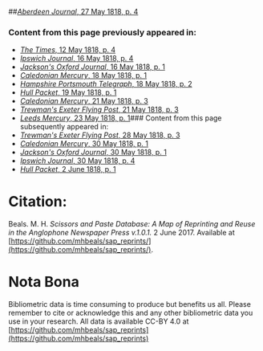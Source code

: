 ##[*Aberdeen Journal*, 27 May 1818, p. 4](https://mhbeals.github.io/sap_html/Aberdeen-Journal/Aberdeen-Journal-27-May-1818-p-4)

### Content from this page previously appeared in:
+ [*The Times*, 12 May 1818, p. 4](https://mhbeals.github.io/sap_html/The-Times/The-Times-12-May-1818-p-4)
+ [*Ipswich Journal*, 16 May 1818, p. 4](https://mhbeals.github.io/sap_html/Ipswich-Journal/Ipswich-Journal-16-May-1818-p-4)
+ [*Jackson's Oxford Journal*, 16 May 1818, p. 1](https://mhbeals.github.io/sap_html/Jackson's-Oxford-Journal/Jackson's-Oxford-Journal-16-May-1818-p-1)
+ [*Caledonian Mercury*, 18 May 1818, p. 1](https://mhbeals.github.io/sap_html/Caledonian-Mercury/Caledonian-Mercury-18-May-1818-p-1)
+ [*Hampshire Portsmouth Telegraph*, 18 May 1818, p. 2](https://mhbeals.github.io/sap_html/Hampshire-Portsmouth-Telegraph/Hampshire-Portsmouth-Telegraph-18-May-1818-p-2)
+ [*Hull Packet*, 19 May 1818, p. 1](https://mhbeals.github.io/sap_html/Hull-Packet/Hull-Packet-19-May-1818-p-1)
+ [*Caledonian Mercury*, 21 May 1818, p. 3](https://mhbeals.github.io/sap_html/Caledonian-Mercury/Caledonian-Mercury-21-May-1818-p-3)
+ [*Trewman's Exeter Flying Post*, 21 May 1818, p. 3](https://mhbeals.github.io/sap_html/Trewman's-Exeter-Flying-Post/Trewman's-Exeter-Flying-Post-21-May-1818-p-3)
+ [*Leeds Mercury*, 23 May 1818, p. 1](https://mhbeals.github.io/sap_html/Leeds-Mercury/Leeds-Mercury-23-May-1818-p-1)### Content from this page subsequently appeared in:
+ [*Trewman's Exeter Flying Post*, 28 May 1818, p. 3](https://mhbeals.github.io/sap_html/Trewman's-Exeter-Flying-Post/Trewman's-Exeter-Flying-Post-28-May-1818-p-3)
+ [*Caledonian Mercury*, 30 May 1818, p. 1](https://mhbeals.github.io/sap_html/Caledonian-Mercury/Caledonian-Mercury-30-May-1818-p-1)
+ [*Jackson's Oxford Journal*, 30 May 1818, p. 1](https://mhbeals.github.io/sap_html/Jackson's-Oxford-Journal/Jackson's-Oxford-Journal-30-May-1818-p-1)
+ [*Ipswich Journal*, 30 May 1818, p. 4](https://mhbeals.github.io/sap_html/Ipswich-Journal/Ipswich-Journal-30-May-1818-p-4)
+ [*Hull Packet*, 2 June 1818, p. 1](https://mhbeals.github.io/sap_html/Hull-Packet/Hull-Packet-2-June-1818-p-1)
                    
# Citation: 

Beals. M. H. *Scissors and Paste Database: A Map of Reprinting and Reuse in the Anglophone Newspaper Press v.1.0.1.* 2 June 2017. Available at [https://github.com/mhbeals/sap_reprints/](https://github.com/mhbeals/sap_reprints/). 
                    
# Nota Bona

Bibliometric data is time consuming to produce but benefits us all. Please remember to cite or acknowledge this and any other bibliometric data you use in your research. All data is available CC-BY 4.0 at [https://github.com/mhbeals/sap_reprints](https://github.com/mhbeals/sap_reprints)